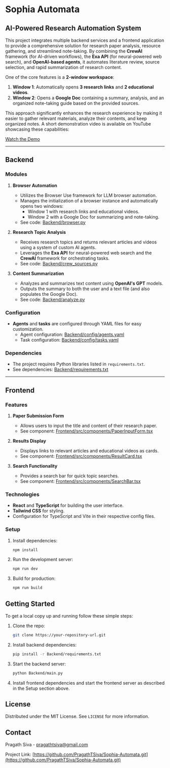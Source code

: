 # Sophia Automata

## AI-Powered Research Automation System

This project integrates multiple backend services and a frontend application to provide a comprehensive solution for research paper analysis, resource gathering, and streamlined note-taking. By combining the **CrewAI** framework (for AI-driven workflows), the **Exa API** (for neural-powered web search), and **OpenAI-based agents**, it automates literature review, source selection, and rapid summarization of research content.

One of the core features is a **2-window workspace**:
1. **Window 1**: Automatically opens **3 research links** and **2 educational videos**.
2. **Window 2**: Opens a **Google Doc** containing a summary, analysis, and an organized note-taking guide based on the provided sources.

This approach significantly enhances the research experience by making it easier to gather relevant materials, analyze their contents, and keep organized notes. A short demonstration video is available on YouTube showcasing these capabilities:

[Watch the Demo](https://www.youtube.com/watch?v=np8-3EnTRiY&ab_channel=PragathSiva)

---

## Backend

### Modules

1. **Browser Automation**  
   - Utilizes the Browser Use framework for LLM browser automation.
   - Manages the initialization of a browser instance and automatically opens two windows:
     - Window 1 with research links and educational videos.
     - Window 2 with a Google Doc for summarizing and note-taking.
   - See code: [Backend/browser.py](Backend/browser.py)

2. **Research Topic Analysis**  
   - Receives research topics and returns relevant articles and videos using a system of custom AI agents.
   - Leverages the **Exa API** for neural-powered web search and the **CrewAI** framework for orchestrating tasks.
   - See code: [Backend/crew_sources.py](Backend/crew_sources.py)

3. **Content Summarization**  
   - Analyzes and summarizes text content using **OpenAI's GPT** models.
   - Outputs the summary to both the user and a text file (and also populates the Google Doc).
   - See code: [Backend/analyze.py](Backend/analyze.py)

### Configuration

- **Agents** and **tasks** are configured through YAML files for easy customization.
  - Agent configuration: [Backend/config/agents.yaml](Backend/config/agents.yaml)
  - Task configuration: [Backend/config/tasks.yaml](Backend/config/tasks.yaml)

### Dependencies

- The project requires Python libraries listed in `requirements.txt`.
- See dependencies: [Backend/requirements.txt](Backend/requirements.txt)

---

## Frontend

### Features

1. **Paper Submission Form**  
   - Allows users to input the title and content of their research paper.
   - See component: [Frontend/src/components/PaperInputForm.tsx](Frontend/src/components/PaperInputForm.tsx)

2. **Results Display**  
   - Displays links to relevant articles and educational videos as cards.
   - See component: [Frontend/src/components/ResultCard.tsx](Frontend/src/components/ResultCard.tsx)

3. **Search Functionality**  
   - Provides a search bar for quick topic searches.
   - See component: [Frontend/src/components/SearchBar.tsx](Frontend/src/components/SearchBar.tsx)

### Technologies

- **React** and **TypeScript** for building the user interface.
- **Tailwind CSS** for styling.
- Configuration for TypeScript and Vite in their respective config files.

### Setup

1. Install dependencies:
   ```bash
   npm install
   ```

2. Run the development server:
   ```bash
   npm run dev
   ```

3. Build for production:
   ```bash
   npm run build
   ```

## Getting Started

To get a local copy up and running follow these simple steps:

1. Clone the repo:
   ```bash
   git clone https://your-repository-url.git
   ```

2. Install backend dependencies:
   ```bash
   pip install -r Backend/requirements.txt
   ```

3. Start the backend server:
   ```bash
   python Backend/main.py
   ```

4. Install frontend dependencies and start the frontend server as described in the Setup section above.

## License

Distributed under the MIT License. See `LICENSE` for more information.

## Contact

Pragath Siva - pragathtsiva@gmail.com

Project Link: [https://github.com/PragathTSiva/Sophia-Automata.git](https://github.com/PragathTSiva/Sophia-Automata.git)
